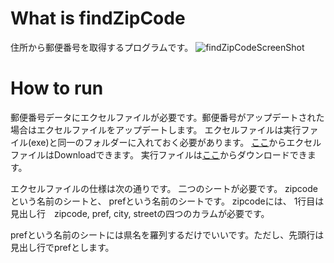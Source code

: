 # What is findZipCode
住所から郵便番号を取得するプログラムです。
![findZipCodeScreenShot](https://github.com/charliekato/findZipCode/assets/122329903/48e52f9b-9fb7-414b-a905-bdc1b7676490)

# How to run
郵便番号データにエクセルファイルが必要です。郵便番号がアップデートされた場合はエクセルファイルをアップデートします。
エクセルファイルは実行ファイル(exe)と同一のフォルダーに入れておく必要があります。
[ここ](https://github.com/charliekato/zennbook/blob/main/articles/findZipCode/zipcode.xlsx)からエクセルファイルはDownloadできます。
実行ファイルは[ここ](https://github.com/charliekato/zennbook/blob/main/articles/findZipCode/findZipCode.exe)からダウンロードできます。

エクセルファイルの仕様は次の通りです。
二つのシートが必要です。
zipcode という名前のシートと、 prefという名前のシートです。
zipcodeには、
1行目は見出し行　zipcode, pref, city, streetの四つのカラムが必要です。

prefという名前のシートには県名を羅列するだけでいいです。ただし、先頭行は見出し行でprefとします。

